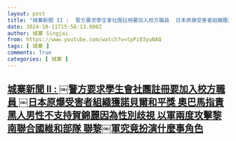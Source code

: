 ```yaml
---
layout: post
title: "城寨新聞 II : ￼警方要求學生會社團註冊要加入校方職員 ￼日本原爆受害者組織獲諾貝爾和平獎 奧巴馬指責黑人男性不支持賀錦麗因為性別歧視 以軍兩度攻擊黎南聯合國維和部隊 聯黎￼軍究竟扮演什麼事角色"
date: 2024-10-11T15:58:13.000Z
author: 城寨 Singjai
from: https://www.youtube.com/watch?v=tpPi03yuNAQ
tags: [ 城寨 ]
comments: True
categories: [ 城寨 ]
---
```

<!--1728662293000-->
[城寨新聞 II : ￼警方要求學生會社團註冊要加入校方職員 ￼日本原爆受害者組織獲諾貝爾和平獎 奧巴馬指責黑人男性不支持賀錦麗因為性別歧視 以軍兩度攻擊黎南聯合國維和部隊 聯黎￼軍究竟扮演什麼事角色](https://www.youtube.com/watch?v=tpPi03yuNAQ)
------

<div>

</div>
